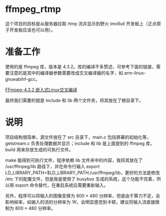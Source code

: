 # ffmpeg_rtmp
这个项目的目标是从服务器拉取 rtmp 流并显示到野火 imx6ull 开发板上（正点原子开发板应该也可以用）。
# 准备工作
使用的是 ffmpeg 库，版本是 4.3.2。库的编译不多赘述，可参考下面的链接，需要注意的是其中的编译器参数需要改成交叉编译器的名字，如 arm-linux-gnueabihf-gcc。

[FFmpeg-4.3.2 嵌入式Linux交叉编译](https://blog.csdn.net/qq_29994663/article/details/115337049)

最终我们需要的就是 include 和 lib 两个文件夹，将其放在了根目录下。
# 说明
项目结构很简单，源文件放在了 src 目录下，main.c 包括屏幕的初始化等，getstream.c 负责处理数据并显示；include 和 lib 是上面提到的 ffmpeg 库，build 用来存放生成的可执行文件。

make 能得到可执行文件，程序依赖 lib 文件夹中的内容，我将其放在了 /usr/ffmpeg/lib 路径下，并在命令行输入 export LD_LIBRARY_PATH=$LD_LIBRARY_PATH:/usr/ffmpeg/lib，更好的方法是修改 /etc 下的配置文件，但是我是使用了 busybox 生成的系统，这个功能不完善，所以用 export 命令替代，在重启系统后需要重新输入。

另外，程序可以将输入的图像变换为 $800\times{480}$ 分辨率，但是由于算力不足，会影响帧率，如输入的流的分辨率为 $1K$，会明显感觉到卡顿，建议将输入流直接限制为 $800\times{480}$ 分辨率。
